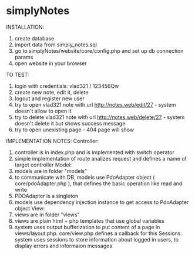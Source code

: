 # simplyNotes

INSTALLATION:
1) create database
2) import data from simply_notes.sql
3) go to simplyNotes/website/core/config.php and set up db connection params
4) open website in your browser

TO TEST:
1) login with credentials: vlad321 / 123456Qw
2) create new note, edit it, delete
3) logout and register new user
4) try to open vlad321 note with url http://notes.web/edit/27 - system doesn't allow to open it 
5) try to delete vlad321 note with url http://notes.web/delete/27  - system doesn't delete it but shows success message
6) try to open unexisting page - 404 page will show

IMPLEMENTATION NOTES:
Controller:
1) controller is in index.php and is implemented with switch operator
2) simple implementation of route analizes request and defines a name of target controller
Model:
1) models are in folder "models"
2) to communicate with DB, models use PdoAdapter object ( core/pdoAdapter.php ), that defines the basic operation like read and write
3) PDOAdapter is a singleton 
4) models use dependency injection instance to get access to PdoAdapter object
View:
1) views are in folder "views"
2) views are plain html + php templates that use global variables
3) system uses output bufferization to put content of a page in views/layout.php. core/view.php defines a callback for this
Sessions:
system uses sessions to store information about logged in users, to display errors and informaion messages
